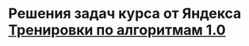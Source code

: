 # Решения задач курса от Яндекса [Тренировки по алгоритмам 1.0](https://yandex.ru/yaintern/algorithm-training_1)
